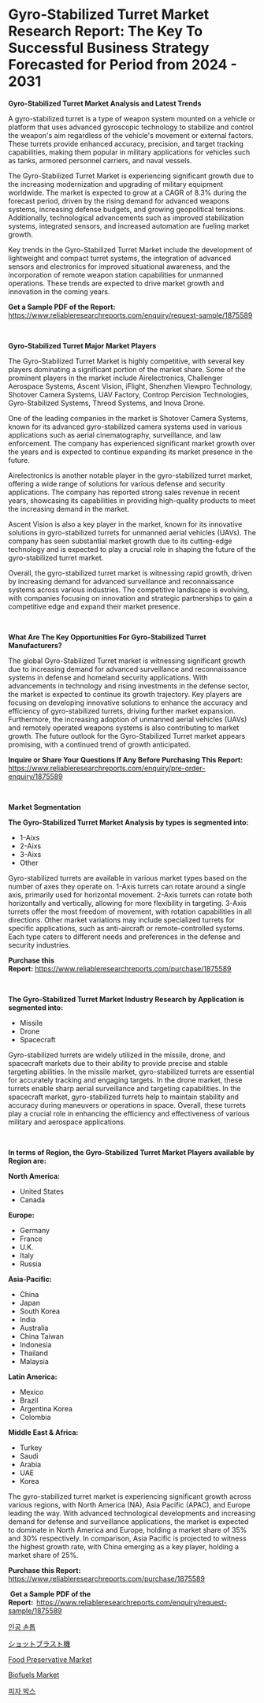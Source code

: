 <p><h1>Gyro-Stabilized Turret Market Research Report: The Key To Successful Business Strategy Forecasted for Period from 2024 - 2031</h1></p><p><strong>Gyro-Stabilized Turret Market Analysis and Latest Trends</strong></p>
<p><p>A gyro-stabilized turret is a type of weapon system mounted on a vehicle or platform that uses advanced gyroscopic technology to stabilize and control the weapon's aim regardless of the vehicle's movement or external factors. These turrets provide enhanced accuracy, precision, and target tracking capabilities, making them popular in military applications for vehicles such as tanks, armored personnel carriers, and naval vessels.</p><p>The Gyro-Stabilized Turret Market is experiencing significant growth due to the increasing modernization and upgrading of military equipment worldwide. The market is expected to grow at a CAGR of 8.3% during the forecast period, driven by the rising demand for advanced weapons systems, increasing defense budgets, and growing geopolitical tensions. Additionally, technological advancements such as improved stabilization systems, integrated sensors, and increased automation are fueling market growth.</p><p>Key trends in the Gyro-Stabilized Turret Market include the development of lightweight and compact turret systems, the integration of advanced sensors and electronics for improved situational awareness, and the incorporation of remote weapon station capabilities for unmanned operations. These trends are expected to drive market growth and innovation in the coming years.</p></p>
<p><strong>Get a Sample PDF of the Report:&nbsp;</strong> <a href="https://www.reliableresearchreports.com/enquiry/request-sample/1875589">https://www.reliableresearchreports.com/enquiry/request-sample/1875589</a></p>
<p>&nbsp;</p>
<p><strong>Gyro-Stabilized Turret Major Market Players</strong></p>
<p><p>The Gyro-Stabilized Turret Market is highly competitive, with several key players dominating a significant portion of the market share. Some of the prominent players in the market include Airelectronics, Challenger Aerospace Systems, Ascent Vision, iFlight, Shenzhen Viewpro Technology, Shotover Camera Systems, UAV Factory, Controp Percision Technologies, Gyro-Stabilized Systems, Threod Systems, and Inova Drone.</p><p>One of the leading companies in the market is Shotover Camera Systems, known for its advanced gyro-stabilized camera systems used in various applications such as aerial cinematography, surveillance, and law enforcement. The company has experienced significant market growth over the years and is expected to continue expanding its market presence in the future.</p><p>Airelectronics is another notable player in the gyro-stabilized turret market, offering a wide range of solutions for various defense and security applications. The company has reported strong sales revenue in recent years, showcasing its capabilities in providing high-quality products to meet the increasing demand in the market.</p><p>Ascent Vision is also a key player in the market, known for its innovative solutions in gyro-stabilized turrets for unmanned aerial vehicles (UAVs). The company has seen substantial market growth due to its cutting-edge technology and is expected to play a crucial role in shaping the future of the gyro-stabilized turret market.</p><p>Overall, the gyro-stabilized turret market is witnessing rapid growth, driven by increasing demand for advanced surveillance and reconnaissance systems across various industries. The competitive landscape is evolving, with companies focusing on innovation and strategic partnerships to gain a competitive edge and expand their market presence.</p></p>
<p>&nbsp;</p>
<p><strong>What Are The Key Opportunities For Gyro-Stabilized Turret Manufacturers?</strong></p>
<p><p>The global Gyro-Stabilized Turret market is witnessing significant growth due to increasing demand for advanced surveillance and reconnaissance systems in defense and homeland security applications. With advancements in technology and rising investments in the defense sector, the market is expected to continue its growth trajectory. Key players are focusing on developing innovative solutions to enhance the accuracy and efficiency of gyro-stabilized turrets, driving further market expansion. Furthermore, the increasing adoption of unmanned aerial vehicles (UAVs) and remotely operated weapons systems is also contributing to market growth. The future outlook for the Gyro-Stabilized Turret market appears promising, with a continued trend of growth anticipated.</p></p>
<p><strong>Inquire or Share Your Questions If Any Before Purchasing This Report:</strong> <a href="https://www.reliableresearchreports.com/enquiry/pre-order-enquiry/1875589">https://www.reliableresearchreports.com/enquiry/pre-order-enquiry/1875589</a></p>
<p>&nbsp;</p>
<p><strong>Market Segmentation</strong></p>
<p><strong>The Gyro-Stabilized Turret Market Analysis by types is segmented into:</strong></p>
<p><ul><li>1-Aixs</li><li>2-Aixs</li><li>3-Aixs</li><li>Other</li></ul></p>
<p><p>Gyro-stabilized turrets are available in various market types based on the number of axes they operate on. 1-Axis turrets can rotate around a single axis, primarily used for horizontal movement. 2-Axis turrets can rotate both horizontally and vertically, allowing for more flexibility in targeting. 3-Axis turrets offer the most freedom of movement, with rotation capabilities in all directions. Other market variations may include specialized turrets for specific applications, such as anti-aircraft or remote-controlled systems. Each type caters to different needs and preferences in the defense and security industries.</p></p>
<p><strong>Purchase this Report:&nbsp;</strong><a href="https://www.reliableresearchreports.com/purchase/1875589">https://www.reliableresearchreports.com/purchase/1875589</a></p>
<p>&nbsp;</p>
<p><strong>The Gyro-Stabilized Turret Market Industry Research by Application is segmented into:</strong></p>
<p><ul><li>Missile</li><li>Drone</li><li>Spacecraft</li></ul></p>
<p><p>Gyro-stabilized turrets are widely utilized in the missile, drone, and spacecraft markets due to their ability to provide precise and stable targeting abilities. In the missile market, gyro-stabilized turrets are essential for accurately tracking and engaging targets. In the drone market, these turrets enable sharp aerial surveillance and targeting capabilities. In the spacecraft market, gyro-stabilized turrets help to maintain stability and accuracy during maneuvers or operations in space. Overall, these turrets play a crucial role in enhancing the efficiency and effectiveness of various military and aerospace applications.</p></p>
<p>&nbsp;</p>
<p><strong>In terms of Region, the Gyro-Stabilized Turret Market Players available by Region are:</strong></p>
<p>
    <p> <strong> North America: </strong>
        <ul>
            <li>United States</li>
            <li>Canada</li>
        </ul>
        </p> 
    <p> <strong> Europe: </strong>
        <ul>
            <li>Germany</li>
            <li>France</li>
            <li>U.K.</li>
            <li>Italy</li>
            <li>Russia</li>
        </ul>
        </p> 
    <p> <strong> Asia-Pacific: </strong>
        <ul>
            <li>China</li>
            <li>Japan</li>
            <li>South Korea</li>
            <li>India</li>
            <li>Australia</li>
            <li>China Taiwan</li>
            <li>Indonesia</li>
            <li>Thailand</li>
            <li>Malaysia</li>
        </ul>
        </p> 
    <p> <strong> Latin America: </strong>
        <ul>
            <li>Mexico</li>
            <li>Brazil</li>
            <li>Argentina Korea</li>
            <li>Colombia</li>
        </ul>
        </p> 
    <p> <strong> Middle East & Africa: </strong>
        <ul>
            <li>Turkey</li>
            <li>Saudi</li>
            <li>Arabia</li>
            <li>UAE</li>
            <li>Korea</li>
        </ul>
    </p>
    </p>
<p><p>The gyro-stabilized turret market is experiencing significant growth across various regions, with North America (NA), Asia Pacific (APAC), and Europe leading the way. With advanced technological developments and increasing demand for defense and surveillance applications, the market is expected to dominate in North America and Europe, holding a market share of 35% and 30% respectively. In comparison, Asia Pacific is projected to witness the highest growth rate, with China emerging as a key player, holding a market share of 25%.</p></p>
<p><strong>Purchase this Report: </strong><a href="https://www.reliableresearchreports.com/purchase/1875589">https://www.reliableresearchreports.com/purchase/1875589</a></p>
<p>&nbsp;<strong>Get a Sample PDF of the Report:&nbsp;&nbsp;</strong><a href="https://www.reliableresearchreports.com/enquiry/request-sample/1875589">https://www.reliableresearchreports.com/enquiry/request-sample/1875589</a></p>
<p><strong></strong></p>
<p><p><a href="https://medium.com/@jerrodhilll68/%EC%9D%B8%EA%B3%B5-%EC%86%90%ED%86%B1-%EC%8B%9C%EC%9E%A5-%EC%8B%9C%EC%9E%A5-cagr-%EC%8B%9C%EC%9E%A5-%EB%8F%99%ED%96%A5-%EB%B0%8F-%EC%84%B1%EC%9E%A5-%EC%A0%84%EB%9E%B5%EC%97%90-%EB%8C%80%ED%95%9C-%ED%86%B5%EC%B0%B0%EB%A0%A5-f11f5175ac19">인공 손톱</a></p><p><a href="https://medium.com/@marlonblick/%E3%82%B7%E3%83%A7%E3%83%83%E3%83%88%E3%83%96%E3%83%A9%E3%82%B9%E3%83%88%E6%A9%9F%E5%B8%82%E5%A0%B4-%E5%B8%82%E5%A0%B4%E3%82%B7%E3%82%A7%E3%82%A2-%E5%B8%82%E5%A0%B4%E5%8B%95%E5%90%91-%E5%B0%86%E6%9D%A5%E3%81%AE%E6%88%90%E9%95%B7%E3%82%92%E6%8E%A2%E3%82%8B-0c306c149845">ショットブラスト機</a></p><p><a href="https://view.publitas.com/reportprime-1/food-preservative-market-provides-detailed-segmentation-of-this-market-based-on-type-application-and-region-and-forecast-for-the-period-from-2024-2031/">Food Preservative Market</a></p><p><a href="https://view.publitas.com/reportprime-1/biofuels-market-centers-on-aspects-such-as-market-growth-market-share-market-opportunity-and-projected-forecasts-spanning-from-2024-to-2031/">Biofuels Market</a></p><p><a href="https://medium.com/@jerrodhilll68/%ED%94%BC%EC%9E%90-%EB%B0%95%EC%8A%A4-%EC%8B%9C%EC%9E%A5-%EC%8B%9C%EC%9E%A5-cagr-%EC%8B%9C%EC%9E%A5-%ED%8A%B8%EB%A0%8C%EB%93%9C-%EB%B0%8F-%EC%84%B1%EC%9E%A5-%EC%A0%84%EB%9E%B5%EC%97%90-%EB%8C%80%ED%95%9C-%ED%86%B5%EC%B0%B0%EB%A0%A5-49ff97e982cf">피자 박스</a></p></p>
